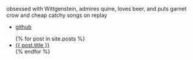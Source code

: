 obsessed with Wittgenstein, admires quine, loves beer, and puts garnet crow and cheap catchy songs on replay
- [github](https://github.com/jyterencekim)

<ul> {% for post in site.posts %} <li> <a href="{{ post.url }}">{{ post.title }}</a> </li> {% endfor %} </ul>